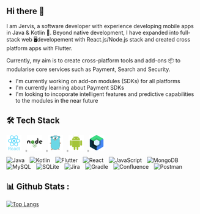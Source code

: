 ## Hi there 👋 
I am Jervis, a software developer with experience developing mobile apps in Java & Kotlin 🤖. Beyond native development, I have expanded into full-stack web 🖥️developement with React.js/Node.js stack and created cross platform apps with Flutter. 


Currently, my aim is to create cross-platform tools and add-ons 📦 to modularise core services such as Payment, Search and Security. 

- I'm currently working on add-on modules (SDKs) for all platforms 
- I'm currently learning about Payment SDKs
- I'm looking to incoporate intelligent features and predictive capabilities to the modules in the near future

## 🛠️ Tech Stack
<p align="left">
  <a href="https://react.dev" target="_blank" rel="noreferrer"> <img src="https://raw.githubusercontent.com/devicons/devicon/master/icons/react/react-original-wordmark.svg" alt="react" width="40" height="40" style="margin-right: 10px;"/> </a>
  <a href="https://nodejs.org" target="_blank" rel="noreferrer"> <img src="https://raw.githubusercontent.com/devicons/devicon/master/icons/nodejs/nodejs-original-wordmark.svg" alt="nodejs" width="40" height="40" style="margin-right: 10px;"/> </a>
  <a href="https://go.dev/doc/tutorial/web-service-gin" target="_blank" rel="noreferrer"> <img src="https://raw.githubusercontent.com/devicons/devicon/master/icons/go/go-original.svg" alt="go" width="40" height="40" style="margin-right: 10px;"/> </a>
  <a href="https://developer.android.com" target="_blank" rel="noreferrer"> <img src="https://raw.githubusercontent.com/devicons/devicon/master/icons/android/android-original.svg" alt="android" width="40" height="40" style="margin-right: 10px;"/> </a>
  <a href="https://developer.android.com/jetpack/compose" target="_blank" rel="noreferrer"> <img src="https://raw.githubusercontent.com/devicons/devicon/master/icons/jetpackcompose/jetpackcompose-original.svg" alt="jetpackcompose" width="40" height="40"/> </a>
</p>

<p align="left">
  <img src="https://img.shields.io/badge/Java-007396?style=for-the-badge&logo=java&logoColor=white" alt="Java" style="margin-right: 10px;"/>
  <img src="https://img.shields.io/badge/Kotlin-0095D5?style=for-the-badge&logo=kotlin&logoColor=white" alt="Kotlin" style="margin-right: 10px;"/>
  <img src="https://img.shields.io/badge/Flutter-02569B?style=for-the-badge&logo=flutter&logoColor=white" alt="Flutter" style="margin-right: 10px;"/>
  <img src="https://img.shields.io/badge/React-61DAFB?style=for-the-badge&logo=react&logoColor=black" alt="React" style="margin-right: 10px;"/>
  <img src="https://img.shields.io/badge/JavaScript-F7DF1E?style=for-the-badge&logo=javascript&logoColor=black" alt="JavaScript" style="margin-right: 10px;"/>
  <img src="https://img.shields.io/badge/MongoDB-47A248?style=for-the-badge&logo=mongodb&logoColor=white" alt="MongoDB" style="margin-right: 10px;"/>
  <img src="https://img.shields.io/badge/MySQL-4479A1?style=for-the-badge&logo=mysql&logoColor=white" alt="MySQL" style="margin-right: 10px;"/>
  <img src="https://img.shields.io/badge/SQLite-07405E?style=for-the-badge&logo=sqlite&logoColor=white" alt="SQLite" style="margin-right: 10px;"/>
  <img src="https://img.shields.io/badge/Jira-0052CC?style=for-the-badge&logo=jira&logoColor=white" alt="Jira" style="margin-right: 10px;"/>
  <img src="https://img.shields.io/badge/Gradle-02303A?style=for-the-badge&logo=gradle&logoColor=white" alt="Gradle" style="margin-right: 10px;"/>
  <img src="https://img.shields.io/badge/Confluence-172B4D?style=for-the-badge&logo=confluence&logoColor=white" alt="Confluence" style="margin-right: 10px;"/>
  <img src="https://img.shields.io/badge/Postman-FF6C37?style=for-the-badge&logo=postman&logoColor=white" alt="Postman"/>
</p>

## 📊 Github Stats :
[![Top Langs](https://github-readme-stats.vercel.app/api/top-langs/?username=Swegmax&layout=donut&exclude_repo=ftw-hourly,ftw-daily,reddit-clone)](https://github.com/anuraghazra/github-readme-stats)


<!--
**SwegMax/Swegmax** is a ✨ _special_ ✨ repository because its `README.md` (this file) appears on your GitHub profile.

Here are some ideas to get you started:

- 🔭 I’m currently working on ...
- 🌱 I’m currently learning ...
- 👯 I’m looking to collaborate on ...
- 🤔 I’m looking for help with ...
- 💬 Ask me about ...
- 📫 How to reach me: ...
- 😄 Pronouns: ...
- ⚡ Fun fact: ...
-->
